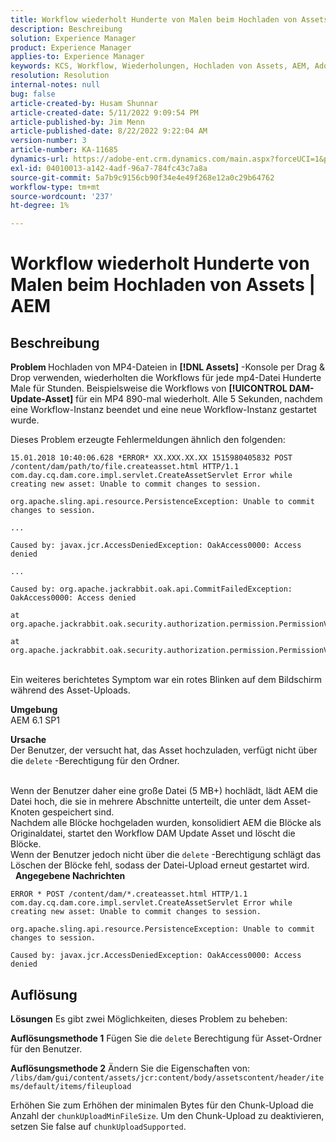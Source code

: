 ```yaml
---
title: Workflow wiederholt Hunderte von Malen beim Hochladen von Assets | AEM
description: Beschreibung
solution: Experience Manager
product: Experience Manager
applies-to: Experience Manager
keywords: KCS, Workflow, Wiederholungen, Hochladen von Assets, AEM, Adobe Experience Manager, 6.1
resolution: Resolution
internal-notes: null
bug: false
article-created-by: Husam Shunnar
article-created-date: 5/11/2022 9:09:54 PM
article-published-by: Jim Menn
article-published-date: 8/22/2022 9:22:04 AM
version-number: 3
article-number: KA-11685
dynamics-url: https://adobe-ent.crm.dynamics.com/main.aspx?forceUCI=1&pagetype=entityrecord&etn=knowledgearticle&id=b13e57af-6ed1-ec11-a7b5-00224809c399
exl-id: 04010013-a142-4adf-96a7-784fc43c7a8a
source-git-commit: 5a7b9c9156cb90f34e4e49f268e12a0c29b64762
workflow-type: tm+mt
source-wordcount: '237'
ht-degree: 1%

---
```


# Workflow wiederholt Hunderte von Malen beim Hochladen von Assets | AEM

## Beschreibung


<b>Problem </b>
Hochladen von MP4-Dateien in <b>[!DNL Assets]</b> -Konsole per Drag &amp; Drop verwenden, wiederholten die Workflows für jede mp4-Datei Hunderte Male für Stunden.
Beispielsweise die Workflows von <b>[!UICONTROL DAM-Update-Asset]</b> für ein MP4 890-mal wiederholt. Alle 5 Sekunden, nachdem eine Workflow-Instanz beendet und eine neue Workflow-Instanz gestartet wurde.

Dieses Problem erzeugte Fehlermeldungen ähnlich den folgenden:


```
15.01.2018 10:40:06.628 *ERROR* XX.XXX.XX.XX 1515980405832 POST /content/dam/path/to/file.createasset.html HTTP/1.1 com.day.cq.dam.core.impl.servlet.CreateAssetServlet Error while creating new asset: Unable to commit changes to session.

org.apache.sling.api.resource.PersistenceException: Unable to commit changes to session.

...

Caused by: javax.jcr.AccessDeniedException: OakAccess0000: Access denied

...

Caused by: org.apache.jackrabbit.oak.api.CommitFailedException: OakAccess0000: Access denied

at org.apache.jackrabbit.oak.security.authorization.permission.PermissionValidator.checkPermissions(PermissionValidator.java:212)

at org.apache.jackrabbit.oak.security.authorization.permission.PermissionValidator.childNodeDeleted(PermissionValidator.java:168)
```


<br>Ein weiteres berichtetes Symptom war ein rotes Blinken auf dem Bildschirm während des Asset-Uploads.

<b>Umgebung</b>
<br>AEM 6.1 SP1

<b>Ursache </b>
<br>Der Benutzer, der versucht hat, das Asset hochzuladen, verfügt nicht über die `delete` -Berechtigung für den Ordner.

<br>Wenn der Benutzer daher eine große Datei (5 MB+) hochlädt, lädt AEM die Datei hoch, die sie in mehrere Abschnitte unterteilt, die unter dem Asset-Knoten gespeichert sind.
<br>Nachdem alle Blöcke hochgeladen wurden, konsolidiert AEM die Blöcke als Originaldatei, startet den Workflow DAM Update Asset und löscht die Blöcke.
<br>Wenn der Benutzer jedoch nicht über die `delete` -Berechtigung schlägt das Löschen der Blöcke fehl, sodass der Datei-Upload erneut gestartet wird.
<br> 
<b>Angegebene Nachrichten</b>



```
ERROR * POST /content/dam/*.createasset.html HTTP/1.1 com.day.cq.dam.core.impl.servlet.CreateAssetServlet Error while creating new asset: Unable to commit changes to session.

org.apache.sling.api.resource.PersistenceException: Unable to commit changes to session.

Caused by: javax.jcr.AccessDeniedException: OakAccess0000: Access denied
```



## Auflösung


<b>Lösungen</b>
Es gibt zwei Möglichkeiten, dieses Problem zu beheben:<b> </b>

<b>Auflösungsmethode 1</b>
Fügen Sie die `delete` Berechtigung für Asset-Ordner für den Benutzer.

<b>Auflösungsmethode 2</b>
Ändern Sie die Eigenschaften von:
`/libs/dam/gui/content/assets/jcr:content/body/assetscontent/header/items/default/items/fileupload`

Erhöhen Sie zum Erhöhen der minimalen Bytes für den Chunk-Upload die Anzahl der `chunkUploadMinFileSize`.
Um den Chunk-Upload zu deaktivieren, setzen Sie false auf `chunkUploadSupported`.
